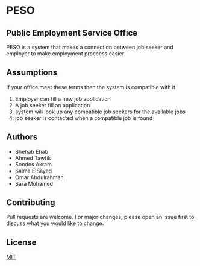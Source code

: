 # PESO 

## Public Employment Service Office

PESO is a system that makes a connection between job seeker and employer to make employment proccess easier

## Assumptions
If your office meet these terms then the system is compatible with it

1. Employer can fill a new job application
1. A job seeker fill an application
1. system will look up any compatible job seekers for the available jobs
1. job seeker is contacted when a compatible job is found

## Authors

* Shehab Ehab
* Ahmed Tawfik
* Sondos Akram
* Salma ElSayed
* Omar Abdulrahman
* Sara Mohamed

## Contributing
Pull requests are welcome. For major changes, please open an issue first to discuss what you would like to change.

## License
[MIT](https://choosealicense.com/licenses/mit/)